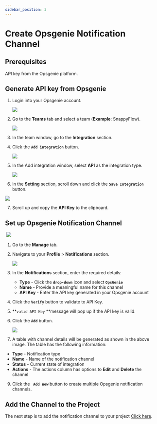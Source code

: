 ```yaml
---
sidebar_position: 3 
---
```

# Create Opsgenie Notification Channel 
## Prerequisites

API key from the Opsgenie platform.

## Generate API key from Opsgenie

1. Login into your Opsgenie account.

   <img src="/img/Notifications/opsgenie/image_1.png" />

2. Go to the **Teams** tab and select a team (**Example**: SnappyFlow).

   <img src="/img/Notifications/opsgenie/image_2.png" />

3. In the team window, go to the **Integration** section.

4. Click the **`Add integration`** button.

   <img src="/img/Notifications/opsgenie/image_3.png" />

5. In the Add integration window, select **API** as the integration type.

   <img src="/img/Notifications/opsgenie/image_4.png" />

6.  In the **Setting** section, scroll down and click the **`Save Integration`** button.

   <img src="/img/Notifications/opsgenie/image_5.png" />

7. Scroll up and copy the **API Key** to the clipboard.

## Set up Opsgenie Notification Channel

​        <img src="/img/Notifications/opsgenie/image_41.png" />

1. Go to the **Manage** tab.

2. Navigate to your **Profile** > **Notifications** section.

   <img src="/img/Notifications/opsgenie/image_7.png" />

3. In the **Notifications** section, enter the required details: 

   - **Type** - Click the **`drop-down`** icon and select **`OpsGenie`**
   - **Name** - Provide a meaningful name for this channel
   - **API Key** - Enter the API key generated in your Opsgenie account

4. Click the **`Verify`** button to validate to API Key.

5. **`valid API Key` **message will pop up if the API key is valid.

6. Click the **`Add`** button. 

   <img src="/img/Notifications/opsgenie/image_40.png" />

7. A table with channel details will be generated as shown in the above image. The table has the following information:

- **Type** - Notification type
- **Name** - Name of the notification channel
- **Status** - Current state of integration
- **Actions** - The actions column has options to **Edit** and **Delete** the channel

9. Click the **` Add new`** button to create multiple Opsgenie notification channels.

## Add the Channel to the Project

The next step is to add the notification channel to your project [Click here](/docs/Alerts_notifications/Notifications/Map_Notification_Alerts/map_projects_to_channels).
